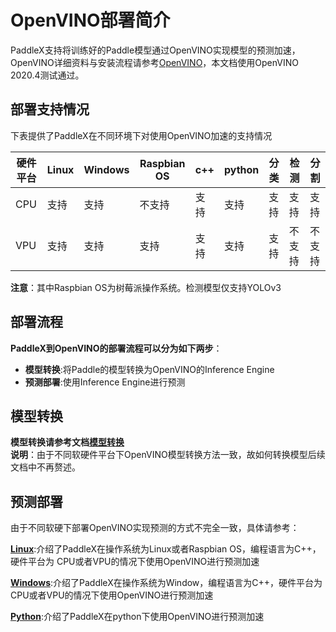 # OpenVINO部署简介
PaddleX支持将训练好的Paddle模型通过OpenVINO实现模型的预测加速，OpenVINO详细资料与安装流程请参考[OpenVINO](https://docs.openvinotoolkit.org/latest/index.html)，本文档使用OpenVINO 2020.4测试通过。

## 部署支持情况
下表提供了PaddleX在不同环境下对使用OpenVINO加速的支持情况  

|硬件平台|Linux|Windows|Raspbian OS|c++|python |分类|检测|分割|
| ----|  ---- | ---- | ----|  ---- | ---- |---- | ---- |---- |
|CPU|支持|支持|不支持|支持|支持|支持|支持|支持|
|VPU|支持|支持|支持|支持|支持|支持|不支持|不支持|  


**注意**：其中Raspbian OS为树莓派操作系统。检测模型仅支持YOLOv3

## 部署流程
**PaddleX到OpenVINO的部署流程可以分为如下两步**：

  * **模型转换**:将Paddle的模型转换为OpenVINO的Inference Engine
  * **预测部署**:使用Inference Engine进行预测

## 模型转换
**模型转换请参考文档[模型转换](./export_openvino_model.md)**  
**说明**：由于不同软硬件平台下OpenVINO模型转换方法一致，故如何转换模型后续文档中不再赘述。

## 预测部署
由于不同软硬下部署OpenVINO实现预测的方式不完全一致，具体请参考：  

**[Linux](./linux.md)**:介绍了PaddleX在操作系统为Linux或者Raspbian OS，编程语言为C++，硬件平台为
CPU或者VPU的情况下使用OpenVINO进行预测加速  

**[Windows](./windows.md)**:介绍了PaddleX在操作系统为Window，编程语言为C++，硬件平台为CPU或者VPU的情况下使用OpenVINO进行预测加速  

**[Python](./python.md)**:介绍了PaddleX在python下使用OpenVINO进行预测加速
